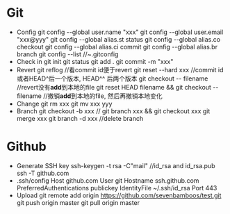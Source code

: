 # Git 
* Config
git config --global user.name "xxx" 
git config --global user.email "xxx@yyy"
git config --global alias.st status
git config --global alias.co checkout
git config --global alias.ci commit
git config --global alias.br branch
git config --list //~\.gitconfig
* Check in
git init
git status
git add .
git commit -m "xxx"
* Revert
git reflog //看commit id便于revert
git reset --hard xxx //commit id 或者HEAD^后一个版本, HEAD^^ 后两个版本
git checkout -- filename //revert没有**add**到本地的file
git reset HEAD filename && git checkout -- filename //撤销**add**到本地的file, 然后再撤销本地变化
* Change
git rm xxx
git mv xxx yyy
* Branch
git checkout -b xxx // git branch xxx && git checkout xxx
git merge xxx
git branch -d xxx //delete branch

# Github
* Generate SSH key
ssh-keygen -t rsa -C"mail" //id_rsa and id_rsa.pub
ssh -T github.com
* .ssh/config
Host github.com
User git
Hostname ssh.github.com
PreferredAuthentications publickey
IdentityFile ~/.ssh/id_rsa
Port 443
* Upload
git remote add origin https://github.com/sevenbamboos/test.git
git push origin master
git pull origin master
